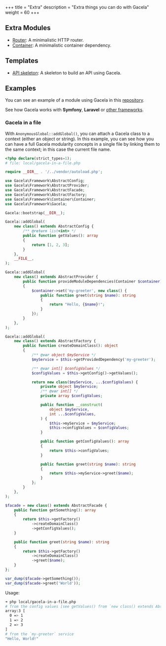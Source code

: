 +++
title = "Extra"
description = "Extra things you can do with Gacela"
weight = 60
+++

## Extra Modules

- [Router](https://github.com/gacela-project/router): A minimalistic HTTP router.
- [Container](https://github.com/gacela-project/container): A minimalistic container dependency.

## Templates

- [API skeleton](https://github.com/gacela-project/api-skeleton): A skeleton to build an API using Gacela.

## Examples

You can see an example of a module using Gacela in this [repository](https://github.com/gacela-project/gacela-example).

See how Gacela works with **Symfony**, **Laravel** or [other frameworks](/docs/other-frameworks/).

### Gacela in a file

With `AnonymousGlobal::addGlobal()`, you can attach a Gacela class to a context (either an object or string).
In this example, you can see how you can have a full Gacela modularity concepts in a single file by linking them to the same context; in this case the current file name.

```php
<?php declare(strict_types=1);
# file: local/gacela-in-a-file.php

require __DIR__ . '/../vendor/autoload.php';

use Gacela\Framework\AbstractConfig;
use Gacela\Framework\AbstractProvider;
use Gacela\Framework\AbstractFacade;
use Gacela\Framework\AbstractFactory;
use Gacela\Framework\Container\Container;
use Gacela\Framework\Gacela;

Gacela::bootstrap(__DIR__);

Gacela::addGlobal(
    new class() extends AbstractConfig {
        /** @return list<int> */
        public function getValues(): array
        {
            return [1, 2, 3];
        }
    },
    __FILE__,
);

Gacela::addGlobal(
    new class() extends AbstractProvider {
        public function provideModuleDependencies(Container $container): void
        {
            $container->set('my-greeter', new class() {
                public function greet(string $name): string
                {
                    return "Hello, {$name}!";
                }
            });
        }
    },
);

Gacela::addGlobal(
    new class() extends AbstractFactory {
        public function createDomainClass(): object
        {
            /** @var object $myService */
            $myService = $this->getProvidedDependency('my-greeter');

            /** @var int[] $configValues */
            $configValues = $this->getConfig()->getValues();

            return new class($myService, ...$configValues) {
                private object $myService;
                /** @var int[] */
                private array $configValues;

                public function __construct(
                    object $myService,
                    int ...$configValues,
                ) {
                    $this->myService = $myService;
                    $this->configValues = $configValues;
                }

                public function getConfigValues(): array
                {
                    return $this->configValues;
                }

                public function greet(string $name): string
                {
                    return $this->myService->greet($name);
                }
            };
        }
    },
);

$facade = new class() extends AbstractFacade {
    public function getSomething(): array
    {
        return $this->getFactory()
            ->createDomainClass()
            ->getConfigValues();
    }

    public function greet(string $name): string
    {
        return $this->getFactory()
            ->createDomainClass()
            ->greet($name);
    }
};

var_dump($facade->getSomething());
var_dump($facade->greet('World'));
```

Usage:

```bash
➜ php local/gacela-in-a-file.php
# from the config values [see getValues() from `new class() extends AbstractConfig`]
array:3 [
  0 => 1
  1 => 2
  2 => 3
]
# from the `my-greeter` service
"Hello, World!"
```
